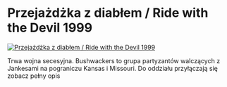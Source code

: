Przejażdżka z diabłem / Ride with the Devil 1999 
=============
[![Przejażdżka z diabłem / Ride with the Devil 1999 ](http://vidos.pl/images/player.gif)](http://vidos.pl/przejazdzka-z-diablem-ride-with-the-devil-1999)

 Trwa wojna secesyjna. Bushwackers to grupa partyzantów walczących z Jankesami na pograniczu Kansas i Missouri. Do oddziału przyłączają się zobacz pełny opis
